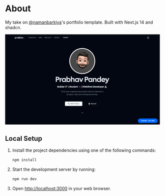 # About

My take on [@namanbarkiya](https://github.com/namanbarkiya)'s portfolio template. Built with Next.js 14 and shadcn.

![preview](https://raw.githubusercontent.com/PrabhavPandey/portfolio/master/public/hero.png?token=GHSAT0AAAAAACVD2N7U7TDSBCTPVALBPZUKZWTBMWA)

## Local Setup

1. Install the project dependencies using one of the following commands:
    ```bash
    npm install
    ```

2. Start the development server by running:
    ```bash
    npm run dev
    ```

3. Open [http://localhost:3000](http://localhost:3000) in your web browser.
